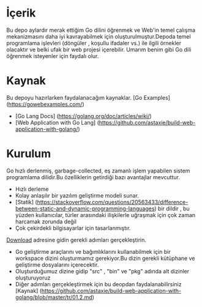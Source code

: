 # İçerik

Bu depo aylardır merak ettiğim Go dilini öğrenmek ve Web'in temel çalışma mekanizmasını daha iyi kavrayabilmek için oluşturulmuştur.Depoda temel programlama işlevleri (döngüler , koşullu ifadaler vs.) ile ilgili örnekler olacaktır ve belki ufak bir web projesi içerebilir. Umarım benim gibi Go dili öğrenmek isteyenler için faydalı olur.

# Kaynak

Bu depoyu hazırlarken faydalanacağım kaynaklar.
[Go Examples] (https://gowebexamples.com/)
- [Go Lang Docs] (https://golang.org/doc/articles/wiki/)
- [Web Application with Go Lang] (https://github.com/astaxie/build-web-application-with-golang/)

# Kurulum

Go hızlı derlenmiş, garbage-collected, eş zamanlı işlem yapabilen  sistem programlama dilidir.Bu özelliklerin getirdiği bazı avantajlar mevcuttur.

- Hızlı derleme
- Kolay anlaşılır bir yazılım geliştirme modeli sunar.
- [Statik] (https://stackoverflow.com/questions/20563433/difference-between-static-and-dynamic-programming-languages) bir dildir , bu yüzden kullanıcılar, türler arasındaki ilişkilerle uğraşmak için çok zaman harcamak zorunda değil
- Çok çekirdekli bilgisayarlar için tasarlanmıştır.

[Download]( https://golang.org/dl/) adresine gidin gerekli adımları gerçekleştirin.

- Go geliştirme araçlarını ve bağımlıklarını kullanabilmek için bir workspace dizini oluşturmamız gerekiyor.Bu dizin gerekli kütüphane ve geliştirme dosyalarını içerecektir.
- Oluşturduğumuz dizine gidip "src" , "bin" ve "pkg" adında alt dizinler oluşturuyoruz
- Diğer adımları gerçekleştirmek için bu deopdan faydalanabilirsiniz [Kaynak] (https://github.com/astaxie/build-web-application-with-golang/blob/master/tr/01.2.md)

